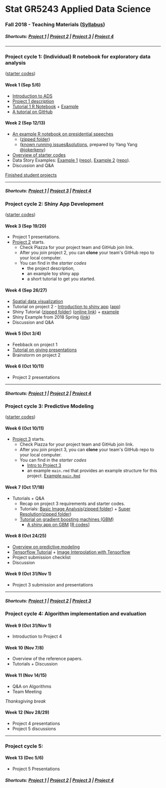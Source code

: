 # Stat GR5243 Applied Data Science
### Fall 2018 - Teaching Materials ([Syllabus](/CourseInfo/G5243_ADS.md))

##### Shortcuts: [Project 1](#project-cycle-1-individual-r-notebook-for-exploratory-data-analysis) | [Project 2](#project-cycle-2-shiny-app-development) | [Project 3](#project-cycle-3-predictive-modeling) | [Project 4](#project-cycle-4-algorithm-implementation-and-evaluation)
----
### Project cycle 1: (Individual) R notebook for exploratory data analysis 
([starter codes](Projects_StarterCodes/Project1-RNotebook))
#### Week 1 (Sep 5/6)
+ [Introduction to ADS](Tutorials/wk1-Intro.pdf)
+ [Project 1 description](Projects_StarterCodes/Project1-RNotebook/doc/Proj1_desc.md)
+ [Tutorial 1 R Notebook](https://cdn.rawgit.com/TZstatsADS/ADS_Teaching/04f772cb/Tutorials/tutorial_rnotebook.html) + [Example](https://github.com/TZstatsADS/Fall2016-proj1-grp7)
+ [A tutorial on GitHub](Tutorials/wk1-GitHub_simplified)

#### Week 2 (Sep 12/13)
+ [An example R notebook on presidential speeches](Tutorials/wk2-TextMining) 
    + ([zipped folder](Tutorials/wk2-TextMining.zip))
    + ([known running issues&solutions](https://gist.github.com/jokerkeny/18c396a00f1e0ab367b9721552013ec7), prepared by Yang Yang [@jokerkeny](https://github.com/jokerkeny))
+ [Overview of starter codes](Projects_StarterCodes/Project1-RNotebook)
+ Data Story Examples: [Example 1](http://www.columbia.edu/~hl3099/proj1_report.html) ([repo](https://github.com/TZstatsADS/Spring2018-Project1-Hongyu-Li)), [Example 2](https://cdn.rawgit.com/TZstatsADS/fall2017-project1-duanshiqi/314821e5/doc/Project1_ShiqiDuan/Project1.html) ([repo](https://github.com/TZstatsADS/fall2017-project1-duanshiqi)).
+ Discussion and Q&A


[Finished student projects](https://github.com/TZstatsADS?utf8=%E2%9C%93&q=Fall2018-Proj1&type=&language=) 


----
##### Shortcuts: [Project 1](#project-cycle-1-individual-r-notebook-for-exploratory-data-analysis) | [Project 3](#project-cycle-3-predictive-modeling) | [Project 4](#project-cycle-4-algorithm-implementation-and-evaluation)

### Project cycle 2: Shiny App Development
([starter codes](Projects_StarterCodes/Project2_ShinyApp))

#### Week 3 (Sep 19/20)
+ Project 1 presentations.
+ [Project 2](Projects_StarterCodes/Project2_ShinyApp) starts.
  	+ Check Piazza for your project team and GitHub join link.
  	+ After you join project 2, you can **clone** your team's GitHub repo to your local computer. 
  	+ You can find in the *starter codes* 
   		+ the project description, 
   		+ an example toy shiny app 
    	+ a short tutorial to get you started.

#### Week 4 (Sep 26/27)

+ [Spatial data visualization](Tutorials/wk4-DataVis.pdf)
+ Tutorial on project 2 - [Introduction to shiny app](https://cdn.rawgit.com/TZstatsADS/ADS_Teaching/2551e1df/Projects_startercodes/Project2_OpenData/doc/Tutorial2.html) ([app](Projects_StarterCodes/Project2_ShinyApp/app/))
+ Shiny Tutorial ([zipped folder](Tutorials/wk4-Shiny_tutorial.zip)) ([online link](https://chengliangtang.shinyapps.io/shiny_tutorial_2017fall/)) + [example](https://github.com/TZstatsADS/ADS_Teaching/blob/master/Tutorials/wk4-shiny-example.zip)
+ Shiny Example from 2018 Spring ([link](https://github.com/TZstatsADS/Spring2018-Project2-Group5))
+ Discussion and Q&A

#### Week 5 (Oct 3/4)
+ Feebback on project 1
+ [Tutorial on giving presentations](Tutorials/MakingPresentation.pdf)
+ Brainstorm on project 2

#### Week 6 (Oct 10/11)
+ Project 2 presentations

<!--[Finished student projects](https://github.com/TZstatsADS?utf8=✓&q=Spring2018-Project2&type=&language=)-->

----
##### Shortcuts: [Project 1](#project-cycle-1-individual-r-notebook-for-exploratory-data-analysis) | [Project 2](#project-cycle-2-shiny-app-development) | [Project 4](#project-cycle-4-algorithm-implementation-and-evaluation)

### Project cycle 3: Predictive Modeling
([starter codes](Projects_StarterCodes/Project3_SuperResolution))

#### Week 6 (Oct 10/11)
+ [Project 3](Projects_StarterCodes/Project3_SuperResolution/doc/project3_desc.md) starts.
  + Check Piazza for your project team and GitHub join link.
  + After you join project 3, you can **clone** your team's GitHub repo to your local computer. 
  + You can find in the *starter codes* 
    + [Intro to Project 3](Projects_StarterCodes/Project3_SuperResolution/doc/project3_desc.md) 
    + an example `main.rmd` that provides an example structure for this project.  [Example `main.Rmd`](Projects_StarterCodes/Project3_SuperResolution/doc/main.Rmd)

#### Week 7 (Oct 17/18)
+ Tutorials + Q&A
	+ Recap on project 3 requirements and starter codes.
	+ Tutorials: [Basic Image Analysis](https://cdn.rawgit.com/TZstatsADS/ADS_Teaching/master/Tutorials/wk7-ImageAnalysis/EBImage%26SIFT/imageanalysis.html)([zipped folder](Tutorials/wk7-ImageAnalysis.zip)) + [Super Resolution](https://cdn.rawgit.com/TZstatsADS/ADS_Teaching/master/Tutorials/wk7-SuperResolution/super_resolution.html)([zipped folder](Tutorials/wk7-SuperResolution.zip))
	+ [Tutorial on gradient boosting machines (GBM)](Tutorials/wk8-GBM_tutorial.pdf)
		+ [A shiny app on GBM](https://tz33cu.shinyapps.io/Tutorial7-GBM/) [[R codes](https://github.com/tz33cu/Data-Science-with-R/tree/master/Tutorials/Tutorial7-GBM)]
	
#### Week 8 (Oct 24/25)
+ [Overview on predictive modeling](Tutorials/wk8-TutorialModelSelection.pdf)
+ [Tensorflow Tutorial](https://cdn.rawgit.com/TZstatsADS/ADS_Teaching/master/Tutorials/wk8-Tensorflow/Tensorflow_tutorial/Tensorflow_tutorial.html) + [Image Interpolation with Tensorflow](https://cdn.rawgit.com/TZstatsADS/ADS_Teaching/master/Tutorials/wk8-Tensorflow/image_interpolation_tutorial/Image_Interpolation_tutorial.html)
+ Project submission checklist
+ Discussion

#### Week 9 (Oct 31/Nov 1)
+ Project 3 submission and presentations

<!--[Finished student projects](https://github.com/TZstatsADS?utf8=✓&q=Spring2018-Project3&type=&language=)-->

----
##### Shortcuts: [Project 1](#project-cycle-1-individual-r-notebook-for-exploratory-data-analysis) | [Project 2](#project-cycle-2-shiny-app-development) | [Project 3](#project-cycle-3-predictive-modeling) 

### Project cycle 4: Algorithm implementation and evaluation
<!--([starter codes](Projects_StarterCodes/Project4_CollaborativeFiltering))
-->
#### Week 9 (Oct 31/Nov 1)
+ Introduction to Project 4

<!--+ Introduction to [Project 4](Projects_StarterCodes/Project4_CollaborativeFiltering/doc/project4_desc.md)
-->

#### Week 10 (Nov 7/8)
<!--+ Overview of collaborative filtering.
-->
+ Overview of the reference papers.
+ Tutorials + Discussion

<!--+ Example [*testing report*](Projects_StarterCodes/Project4_CollaborativeFiltering/doc/main.pdf).
-->

#### Week 11 (Nov 14/15)
<!--+ Notes on [Cluster Model](Tutorials/wk12-notes_cluster/document.pdf)-->
+ Q&A on Algorithms
+ Team Meeting

*Thanksgiving break*

#### Week 12 (Nov 28/29)
+ Project 4 presentations
+ Project 5 discussions

<!--[Finished student projects](https://github.com/TZstatsADS?utf8=✓&q=Spring2018-Project4&type=&language=)
-->
----
### Project cycle 5: 

#### Week 13 (Dec 5/6)
+ Project 5 Presentations

<!--+ [Project 3 summary](https://cdn.rawgit.com/TZstatsADS/ADS_Teaching/a1e0a514/Tutorials/wk13-project3summary/wk13-project3_summary.html)
-->
<!--[Finished student projects](https://github.com/TZstatsADS?utf8=✓&q=Spring2018-Project5&type=&language=)
-->

##### Shortcuts: [Project 1](#project-cycle-1-individual-r-notebook-for-exploratory-data-analysis) | [Project 2](#project-cycle-2-shiny-app-development) | [Project 3](#project-cycle-3-predictive-modeling) | [Project 4](#project-cycle-4-algorithm-implementation-and-evaluation)
